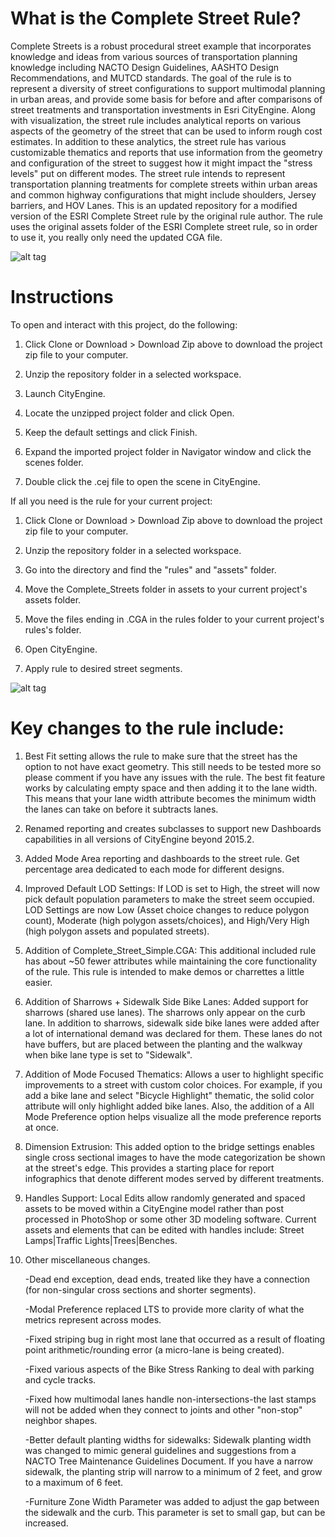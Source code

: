# What is the Complete Street Rule?
Complete Streets is a robust procedural street example that incorporates knowledge and ideas from various sources of transportation planning knowledge including NACTO Design Guidelines, AASHTO Design Recommendations, and MUTCD standards. The goal of the rule is to represent a diversity of street configurations to support multimodal planning in urban areas, and provide some basis for before and after comparisons of street treatments and transportation investments in Esri CityEngine. Along with visualization, the street rule includes analytical reports on various aspects of the geometry of the street that can be used to inform rough cost estimates. In addition to these analytics, the street rule has various customizable thematics and reports that use information from the geometry and configuration of the street to suggest how it might impact the "stress levels" put on different modes. The street rule intends to represent transportation planning treatments for complete streets within urban areas and common highway configurations that might include shoulders, Jersey barriers, and HOV Lanes.
This is an updated repository for a modified version of the ESRI Complete Street rule by the original rule author. 
The rule uses the original assets folder of the ESRI Complete street rule, so in order to use it, you really only need the updated CGA file. 

![alt tag](https://github.com/Holisticnature/Complete_Street_Rule/blob/master/images/CSRuleCEDemo.gif)

# Instructions
To open and interact with this project, do the following:
1.	Click Clone or Download > Download Zip above to download the project zip file to your computer.

2.	Unzip the repository folder in a selected workspace.

3.	Launch CityEngine.

4.	Locate the unzipped project folder and click Open.

5.	Keep the default settings and click Finish.

6.	Expand the imported project folder in Navigator window and click the scenes folder.

7.	Double click the .cej file to open the scene in CityEngine.

If all you need is the rule for your current project: 
1.	Click Clone or Download > Download Zip above to download the project zip file to your computer.

2.	Unzip the repository folder in a selected workspace.

3.	Go into the directory and find the "rules" and "assets" folder. 

4.	Move the Complete_Streets folder in assets to your current project's assets folder. 

5.	Move the files ending in .CGA in the rules folder to your current project's rules's folder. 

6.	Open CityEngine. 

7.	Apply rule to desired street segments.

![alt tag](https://github.com/Holisticnature/Complete_Street_Rule/blob/master/images/RoadDietEX.jpg)

# Key changes to the rule include:

1. Best Fit setting allows the rule to make sure that the street has the option to not have exact geometry.
This still needs to be tested more so please comment if you have any issues with the rule. The best fit feature works by calculating empty space and then adding it to the lane width. This means that your lane width attribute becomes the minimum width the lanes can take on before it subtracts lanes.

2. Renamed reporting and creates subclasses to support new Dashboards capabilities in all versions of CityEngine beyond 2015.2.  

3. Added Mode Area reporting and dashboards to the street rule. Get percentage area dedicated to each mode for different designs.

4. Improved Default LOD Settings: If LOD is set to High, the street will now pick default population parameters to make the street seem occupied. LOD Settings are now Low (Asset choice changes to reduce polygon count), Moderate (high polygon assets/choices), and High/Very High (high polygon assets and populated streets).

5. Addition of Complete_Street_Simple.CGA: This additional included rule has about ~50 fewer attributes while maintaining the core functionality of the rule. This rule is intended to make demos or charrettes a little easier.

6. Addition of Sharrows + Sidewalk Side Bike Lanes: Added support for sharrows (shared use lanes). The sharrows only appear on the curb lane. In addition to sharrows, sidewalk side bike lanes were added after a lot of international demand was declared for them. These lanes do not have buffers, but are placed between the planting and the walkway when bike lane type is set to "Sidewalk". 

7. Addition of Mode Focused Thematics: Allows a user to highlight specific improvements to a street with custom color choices. For example, if you add a bike lane and select "Bicycle Highlight" thematic, the solid color attribute will only highlight added bike lanes. Also, the addition of a All Mode Preference option helps visualize all the mode preference reports at once.  

8. Dimension Extrusion: This added option to the bridge settings enables single cross sectional images to have the mode categorization be shown at the street's edge. This provides a starting place for report infographics that denote different modes served by different treatments. 

9. Handles Support: Local Edits allow randomly generated and spaced assets to be moved within a CityEngine model rather than post processed in PhotoShop or some other 3D modeling software. Current assets and elements that can be edited with handles include: Street Lamps|Traffic Lights|Trees|Benches.

10. Other miscellaneous changes.

	-Dead end exception, dead ends, treated like they have a connection (for non-singular cross sections and shorter segments). 
	
	-Modal Preference replaced LTS to provide more clarity of what the metrics represent across modes. 

	-Fixed striping bug in right most lane that occurred as a result of floating point arithmetic/rounding error (a micro-lane is being created).

	-Fixed various aspects of the Bike Stress Ranking to deal with parking and cycle tracks.

	-Fixed how multimodal lanes handle non-intersections-the last stamps will not be added when they connect to joints and other "non-stop" neighbor shapes.

	-Better default planting widths for sidewalks: Sidewalk planting width was changed to mimic general guidelines and suggestions from a NACTO Tree Maintenance Guidelines Document. If you have a narrow sidewalk, the planting strip will narrow to a minimum of 2 feet, and grow to a maximum of 6 feet.

	-Furniture Zone Width Parameter was added to adjust the gap between the sidewalk and the curb. This parameter is set to small gap, but can be increased. 
